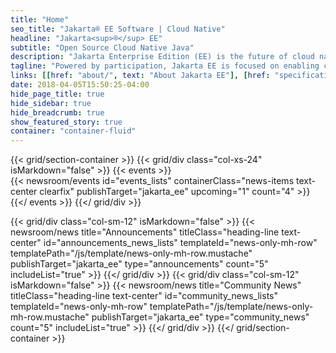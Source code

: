 ```yaml
---
title: "Home"
seo_title: "Jakarta® EE Software | Cloud Native"
headline: "Jakarta<sup>®</sup> EE"
subtitle: "Open Source Cloud Native Java"
description: "Jakarta Enterprise Edition (EE) is the future of cloud native Java. Jakarta EE open source software drives cloud native innovation, modernizes enterprise applications and protects investments in Java EE."
tagline: "Powered by participation, Jakarta EE is focused on enabling community-driven collaboration and open innovation for the cloud."
links: [[href: "about/", text: "About Jakarta EE"], [href: "specifications/", text: "Specifications"], [href: "membership/", text: "Join Us"]]
date: 2018-04-05T15:50:25-04:00
hide_page_title: true
hide_sidebar: true
hide_breadcrumb: true
show_featured_story: true
container: "container-fluid"
---
```



{{< grid/section-container >}}
  {{< grid/div class="col-xs-24" isMarkdown="false" >}}
    {{< events >}}    
      {{< newsroom/events
          id="events_lists" 
          containerClass="news-items text-center clearfix"
          publishTarget="jakarta_ee"
          upcoming="1"
          count="4" >}}
    {{</ events >}}
  {{</ grid/div >}}

  {{< grid/div class="col-sm-12" isMarkdown="false" >}}
    {{< newsroom/news
          title="Announcements"
          titleClass="heading-line text-center"
          id="announcements_news_lists"
          templateId="news-only-mh-row"
          templatePath="/js/template/news-only-mh-row.mustache"
          publishTarget="jakarta_ee"
          type="announcements"
          count="5"
          includeList="true" >}}
  {{</ grid/div >}}
  {{< grid/div class="col-sm-12" isMarkdown="false" >}} 
    {{< newsroom/news
          title="Community News"
          titleClass="heading-line text-center"
          id="community_news_lists"
          templateId="news-only-mh-row"
          templatePath="/js/template/news-only-mh-row.mustache"
          publishTarget="jakarta_ee"
          type="community_news"
          count="5"
          includeList="true" >}}
  {{</ grid/div >}}
{{</ grid/section-container >}}
